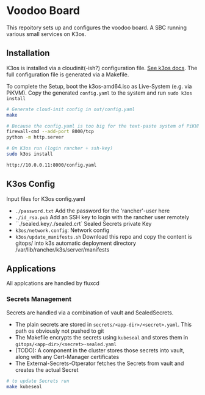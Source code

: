 # Voodoo Board

This repoitory sets up and configures the voodoo board. A SBC running various small services on K3os.

## Installation

K3os is installed via a cloudinit(-ish?) configuration file. [See k3os docs](https://github.com/rancher/k3os/blob/master/README.md#configuration). The full configuration file is generated via a Makefile.

To complete the Setup, boot the k3os-amd64.iso as Live-System (e.g. via PiKVM). Copy the generated `config.yaml` to the system and run `sudo k3os install`

```bash
# Generate cloud-init config in out/config.yaml
make

# Because the config.yaml is too big for the text-paste system of PiKVM, you can host it on a HTTP server
firewall-cmd --add-port 8000/tcp
python -m http.server

# On K3os run (login rancher + ssh-key)
sudo k3os install

http://10.0.0.11:8000/config.yaml
```

## K3os Config

Input files for K3os config.yaml
* `./password.txt` Add the password for the 'rancher'-user here
* `./id_rsa.pub` Add an SSH key to login with the rancher user remotely
* ``./sealed.key`/`./sealed.crt` Sealed Secrets private Key
* `k3os/network.config`: Network config
* `k3os/update_manifests.sh` Download this repo and copy the content is gitops/ into k3s automatic deployment directory /var/lib/rancher/k3s/server/manifests

## Applications
All applcations are handled by fluxcd

### Secrets Management
Secrets are handled via a combination of vault and SealedSecrets.

* The plain secrets are stored in `secrets/<app-dir>/<secret>.yaml`. This path os obviously not pushed to git
* The Makefile encrypts the secrets using `kubeseal` and stores them in `gitops/<app-dir>/<secret>-sealed.yaml`
* (TODO): A component in the cluster stores those secrets into vault, along with any Cert-Manager certificates
* The External-Secrets-Otperator fetches the Secrets from vault and creates the actual Secret

```bash
# to update Secrets run
make kubeseal
```

